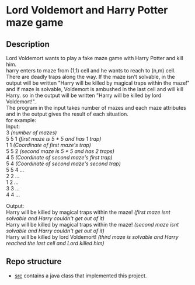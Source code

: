 # Lord Voldemort and Harry Potter maze game  
## Description

Lord Voldemort wants to play a fake maze game with Harry Potter and kill him.  
harry enters to maze from (1,1) cell and he wants to reach to (n,m) cell. There are deadly traps along the way. If the maze isn't solvable, in the output will be written "Harry will be killed by magical traps within the maze!" and if maze is solvable, Voldemort is ambushed in the last cell and will kill Harry. so in the output will be written "Harry will be killed by lord Voldemort!".  
The program in the input takes number of mazes and each maze attributes and in the output gives the result of each situation.  
for example:  
Input:  
3     *(number of mazes)*  
5 5 1 *(first maze is 5 * 5 and has 1 trap)*  
1 1   *(Coordinate of first maze's trap)*  
5 5 2 *(second maze is 5 * 5 and has 2 traps)*  
4 5   *(Coordinate of second maze's first trap)*  
5 4   *(Coordinate of second maze's second trap)*  
5 5 4 *...*  
2 2   *...*  
1 2   *...*  
3 3   *...*  
4 4   *...*  

Output:  
Harry will be killed by magical traps within the maze! *(first maze isnt solvable and Harry couldn't get out of it)*  
Harry will be killed by magical traps within the maze! *(second maze isnt solvable and Harry couldn't get out of it)*  
Harry will be killed by lord Voldemort!                *(third maze is solvable and Harry reached the last cell and Lord killed him)*  

## Repo structure
- [src](./src) contains a java class that implemented this project.
